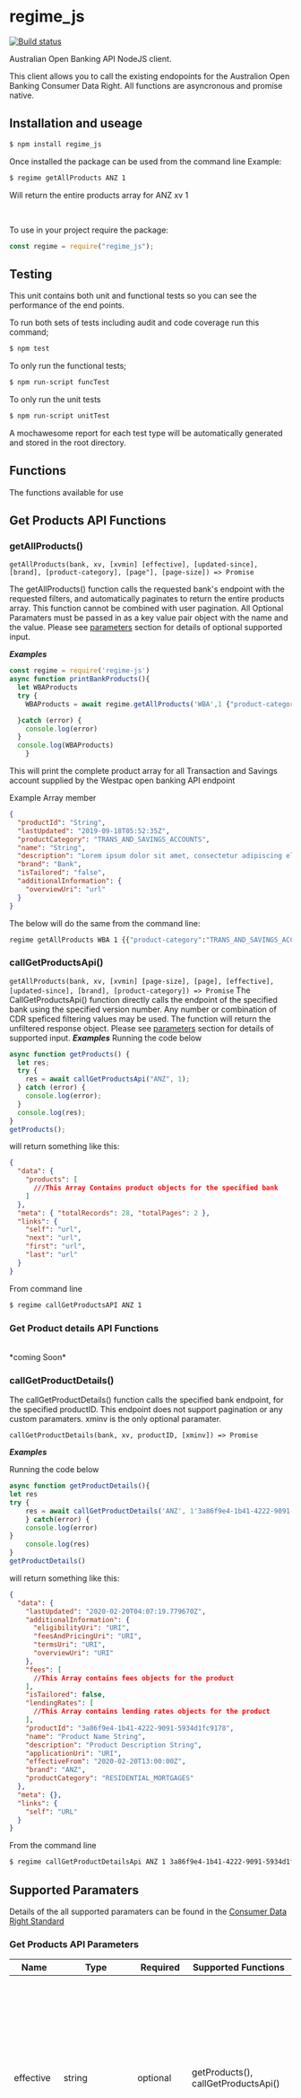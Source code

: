 # regime_js

[![Build status](https://badge.buildkite.com/85ad47463eff33c35b2fb6e8009eb959f7e1f09de61401e3cf.svg)](https://buildkite.com/the-new-bash/regime-js-test-and-publish)

Australian Open Banking API NodeJS client.

This client allows you to call the existing endopoints for the Australion Open Banking Consumer Data Right. All functions are asyncronous and promise native.

## Installation and useage

```bash
$ npm install regime_js
```

Once installed the package can be used from the command line Example:

```bash
$ regime getAllProducts ANZ 1
```

Will return the entire products array for ANZ xv 1

</br>

To use in your project require the package:

```js
const regime = require("regime_js");
```

## Testing

This unit contains both unit and functional tests so you can see the performance of the end points.

To run both sets of tests including audit and code coverage run this command;

```bash
$ npm test
```

To only run the functional tests;

```bash
$ npm run-script funcTest
```

To only run the unit tests

```bash
$ npm run-script unitTest
```

A mochawesome report for each test type will be automatically generated and stored in the root directory.

## Functions

The functions available for use

## Get Products API Functions

### getAllProducts()

`getAllProducts(bank, xv, [xvmin] [effective], [updated-since], [brand], [product-category], [page"], [page-size]) => Promise`

The getAllProducts() function calls the requested bank's endpoint with the requested filters, and automatically paginates to return the entire products array. This function cannot be combined with user pagination. All Optional Paramaters must be passed in as a key value pair object with the name and the value. Please see [parameters](#Supported-Parameters) section for details of optional supported input.

**_Examples_**

```js
const regime = require('regime-js')
async function printBankProducts(){
  let WBAProducts
  try {
    WBAProducts = await regime.getAllProducts('WBA',1 {"product-category":"TRANS_AND_SAVINGS_ACCOUNTS"})

  }catch (error) {
    console.log(error)
  }
  console.log(WBAProducts)
    }
```

This will print the complete product array for all Transaction and Savings account supplied by the Westpac open banking API endpoint

Example Array member

```json
{
  "productId": "String",
  "lastUpdated": "2019-09-18T05:52:35Z",
  "productCategory": "TRANS_AND_SAVINGS_ACCOUNTS",
  "name": "String",
  "description": "Lorem ipsum dolor sit amet, consectetur adipiscing elit. Maecenas quis interdum dolor.",
  "brand": "Bank",
  "isTailored": "false",
  "additionalInformation": {
    "overviewUri": "url"
  }
}
```

The below will do the same from the command line:

```bash
regime getAllProducts WBA 1 {{"product-category":"TRANS_AND_SAVINGS_ACCOUNTS"}}
```

### callGetProductsApi()

`getAllProducts(bank, xv, [xvmin] [page-size], [page], [effective], [updated-since], [brand], [product-category]) => Promise`
The CallGetProductsApi() function directly calls the endpoint of the specified bank using the specified version number. Any number or combination of CDR speficed filtering values may be used. The function will return the unfiltered response object. Please see [parameters](#Supported-Parameters) section for details of supported input.
**_Examples_**
Running the code below

```js
async function getProducts() {
  let res;
  try {
    res = await callGetProductsApi("ANZ", 1);
  } catch (error) {
    console.log(error);
  }
  console.log(res);
}
getProducts();
```

will return something like this:

```json
{
  "data": {
    "products": [
      ///This Array Contains product objects for the specified bank
    ]
  },
  "meta": { "totalRecords": 28, "totalPages": 2 },
  "links": {
    "self": "url",
    "next": "url",
    "first": "url",
    "last": "url"
  }
}
```

From command line

```bash
$ regime callGetProductsAPI ANZ 1
```

### Get Product details API Functions

</br>
*coming Soon*

### callGetProductDetails()

The callGetProductDetails() function calls the specified bank endpoint, for the specified productID. This endpoint does not support pagination or any custom paramaters. xminv is the only optional paramater.

`callGetProductDetails(bank, xv, productID, [xminv]) => Promise`

**_Examples_**

Running the code below

```js
async function getProductDetails(){
let res
try {
    res = await callGetProductDetails('ANZ', 1'3a86f9e4-1b41-4222-9091-5934d1fc9178')
    } catch(error) {
    console.log(error)
}
    console.log(res)
}
getProductDetails()
```

will return something like this:

```json
{
  "data": {
    "lastUpdated": "2020-02-20T04:07:19.779670Z",
    "additionalInformation": {
      "eligibilityUri": "URI",
      "feesAndPricingUri": "URI",
      "termsUri": "URI",
      "overviewUri": "URI"
    },
    "fees": [
      //This Array contains fees objects for the product
    ],
    "isTailored": false,
    "lendingRates": [
      //This Array contains lending rates objects for the product
    ],
    "productId": "3a86f9e4-1b41-4222-9091-5934d1fc9178",
    "name": "Product Name String",
    "description": "Product Description String",
    "applicationUri": "URI",
    "effectiveFrom": "2020-02-20T13:00:00Z",
    "brand": "ANZ",
    "productCategory": "RESIDENTIAL_MORTGAGES"
  },
  "meta": {},
  "links": {
    "self": "URL"
  }
}
```

From the command line

```bash
$ regime callGetProductDetailsApi ANZ 1 3a86f9e4-1b41-4222-9091-5934d1fc9178
```

## Supported Paramaters

Details of the all supported paramaters can be found in the [Consumer Data Right Standard]

### Get Products API Parameters

| Name             | Type            | Required  | Supported Functions                 | Description                                                                                                                                                                                                                                                                                                        |
| ---------------- | --------------- | --------- | ----------------------------------- | ------------------------------------------------------------------------------------------------------------------------------------------------------------------------------------------------------------------------------------------------------------------------------------------------------------------ |
| effective        | string          | optional  | getProducts(), callGetProductsApi() | Allows for the filtering of products based on whether the current time is within the period of time defined as effective by the effectiveFrom and effectiveTo fields. Valid values are ‘CURRENT’, ‘FUTURE’ and ‘ALL’. If absent defaults to 'CURRENT'                                                              |
| updated-since    | DateTimeString  | optional  | getProducts(), callGetProductsApi() | Only include products that have been updated after the specified date and time. If absent defaults to include all products                                                                                                                                                                                         |
| brand            | string          | optional  | getProducts(), callGetProductsApi() | Filter results based on a specific brand                                                                                                                                                                                                                                                                           |
| product-category | string          | optional  | gcallGetProductsApi()               | Used to filter results on the productCategory field applicable to accounts. Any one of the valid values for this field can be supplied. If absent then all accounts returned.                                                                                                                                      |
| page             | PositiveInteger | optional  | callGetProductsApi()                | Page of results to request (standard pagination)                                                                                                                                                                                                                                                                   |
| page-size        | PositiveInteger | optional  | callGetProductsApi()                | Page size to request. Default is 25 (standard pagination)                                                                                                                                                                                                                                                          |
| x-v              | string          | mandatory | getProducts(), callGetProductsApi() |                                                                                                                                                                                                                                                                                                                    | Version of the API end point requested by the client. Must be set to a positive integer. The data holder should respond with the highest supported version between x-min-v and x-v. If the value of x-min-v is equal to or higher than the value of x-v then the x-min-v header should be treated as absent. If all versions requested are not supported then the data holder should respond with a 406 Not Acceptable. See HTTP Headers |
| x-min-v          | string          | optional  | getProducts(), callGetProductsApi() | Minimum version of the API end point requested by the client. Must be set to a positive integer if provided. The data holder should respond with the highest supported version between x-min-v and x-v. If all versions requested are not supported then the data holder should respond with a 406 Not Acceptable. |

**Enumerated Values**
|Parameter| Value|Supported Functions|
|:--------- |:------ |:------ |
|effective |CURRENT |getProducts(), callGetProductsApi()|
|effective |FUTURE|getProducts(), callGetProductsApi()|
|effective |ALL|getProducts(), callGetProductsApi()|
|product-category |TRANS_AND_SAVINGS_ACCOUNTS|getProducts(), callGetProductsApi()|
|product-category |TERM_DEPOSITS |getProducts(), callGetProductsApi()|
|product-category |TRAVEL_CARDS |getProducts(), callGetProductsApi()|
|product-category |REGULATED_TRUST_ACCOUNTS |getProducts(), callGetProductsApi()|
|product-category |RESIDENTIAL_MORTGAGES |getProducts(), callGetProductsApi()|
|product-category |CRED_AND_CHRG_CARDS |getProducts(), callGetProductsApi()|
|product-category |PERS_LOANS |getProducts(), callGetProductsApi()|
|product-category |MARGIN_LOANS |getProducts(), callGetProductsApi()|
|product-category |LEASES |getProducts(), callGetProductsApi()|
|product-category |TRADE_FINANCE |getProducts(), callGetProductsApi()|
|product-category |OVERDRAFTS |getProducts(), callGetProductsApi()|
|product-category |BUSINESS_LOANS|getProducts(), callGetProductsApi()|

## Authors

Nikki Renvoize

[consumer data right standard]: https://consumerdatastandardsaustralia.github.io/standards/#get-products
